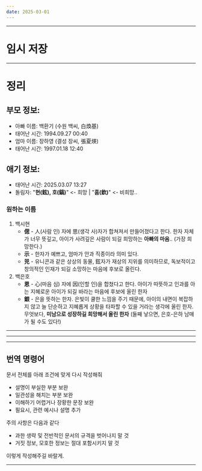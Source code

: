 ```yaml
---
date: 2025-03-01
---
```


---
# 임시 저장


---
# 정리


## 부모 정보:
- 아빠 이름: 백환기 (수원 백씨, 白煥基)
- 태어난 시간: 1994.09.27 00:40
- 엄마 이름: 장하영 (결성 장씨, 張夏煐)
- 태어난 시간: 1997.01.18 12:40
## 애기 정보:
- 태어난 시간: 2025.03.07 13:27
- 돌림자: "**현(鉉), 호(鎬)**" <- 희망 | "**흠(欽)**" <- 비희망..
### 원하는 이름 
1. 백시현
	- **偲** - 人(사람 인) 자에  思(생각 사)자가 합쳐져서 만들어졌다고 한다. 한자 자체가 너무 뜻깊고, 아이가 사려깊은 사람이 되길 희망하는 **아빠의 마음**.. (가장 희망한다.)
	- **示** - 한자가 예쁘고, 엄마가 안과 직종이라 의미 있다.
	- **兕** - 유니콘과 같은 상상의 동물, 鉉자가 재상의 지위를 의미하므로, 독보적이고 창의적인 인재가 되길 소망하는 마음에 후보로 올린다.
2. 백은호
	- **恩** - 心(마음 심) 자에 因(인할 인)을 합쳤다고 한다. 아이가 따뜻하고 인과를 아는 지혜로운 아이가 되길 바라는 마음에 후보에 올린 한자
	- **銀** - 은을 뜻하는 한자. 은빛이 쿨한 느낌을 주기 때문에, 아이의 내면이 복잡하지 않고 늘 단순하고 지혜롭게 상황을 타파할 수 있을 거라는 생각에 올린 한자. 무엇보다, **미남으로 성장하길 희망해서 올린 한자** (둘째 낳으면, 은호-은하 남매가 될 수도 있다!)






































---


---


---
## 번역 명령어
문서 전체를 아래 조건에 맞게 다시 작성해줘
- 설명이 부실한 부분 보완
- 일관성을 해치는 부분 보완
- 이해하기 어렵거나 장황한 문장 보완
- 필요시, 관련 예시나 설명 추가

주의 사항은 다음과 같다
- 과한 생략 및 전반적인 문서의 규격을 벗어나지 말 것
- 거짓 정보, 모호한 정보는 절대 포함시키지 말 것

이렇게 작성해주길 바랄게.


---










